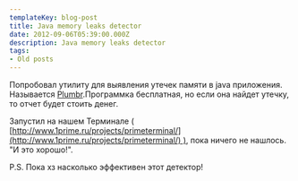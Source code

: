 ```yaml
---
templateKey: blog-post
title: Java memory leaks detector
date: 2012-09-06T05:39:00.000Z
description: Java memory leaks detector
tags:
- Old posts
---
```


Попробовал утилиту для выявления утечек памяти в java приложения. Называется [Plumbr](http://plumbr.eu/).Программка бесплатная, но если она найдет утечку, то отчет будет стоить денег.  
  
Запустил на нашем Терминале ( [http://www.1prime.ru/projects/primeterminal/](http://www.1prime.ru/projects/primeterminal/) ), пока ничего не нашлось. "И это хорошо!".  
  
P.S. Пока хз насколько эффективен этот детектор!